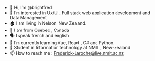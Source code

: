 - 👋 Hi, I’m @brightfred
- 👀 I’m interested in Ux/Ui , Full stack web application development and Data Management
- 🏠 I am living in Nelson  ,New Zealand.
- 🍁 I am from Quebec , Canada
- 🗣️ I speak french and english
- 🌱 I’m currently learning  Vue, React , C# and Python.
- 🎒 Student in Information technology at NMIT , New-Zealand
- 📫 How to reach me : Frederick-Laroche@live.nmit.ac.nz
